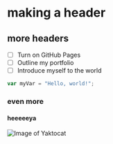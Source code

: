 # making a header 
## more headers

- [ ] Turn on GitHub Pages
- [ ] Outline my portfolio
- [ ] Introduce myself to the world

``` javascript
var myVar = "Hello, world!";
```

### even more
#### heeeeeya
![Image of Yaktocat](https://octodex.github.com/images/yaktocat.png)
